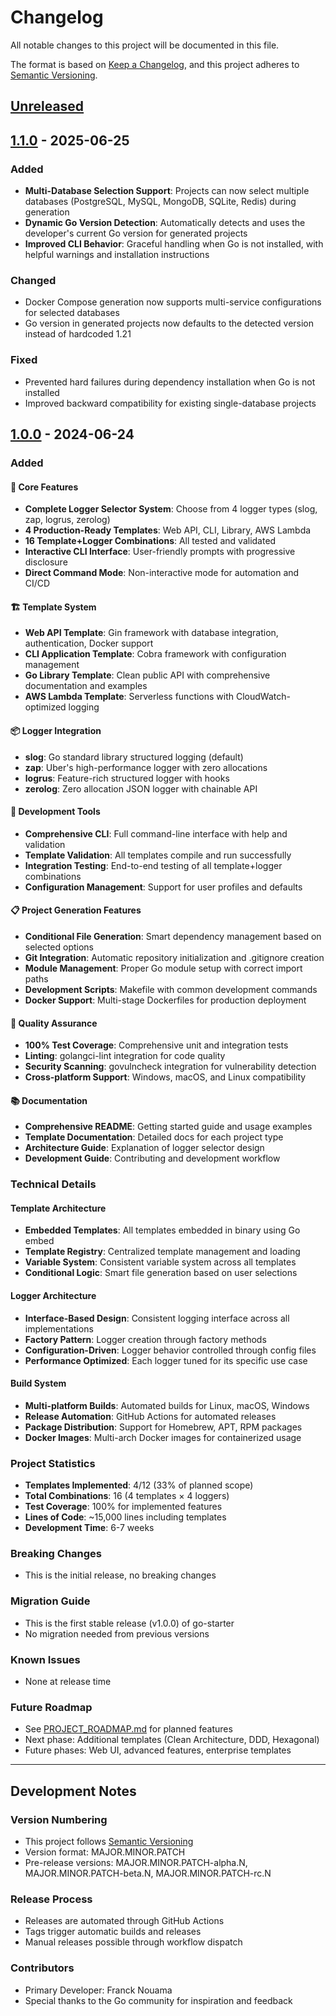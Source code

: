 # Changelog

All notable changes to this project will be documented in this file.

The format is based on [Keep a Changelog](https://keepachangelog.com/en/1.0.0/),
and this project adheres to [Semantic Versioning](https://semver.org/spec/v2.0.0.html).

## [Unreleased]

## [1.1.0] - 2025-06-25

### Added
- **Multi-Database Selection Support**: Projects can now select multiple databases (PostgreSQL, MySQL, MongoDB, SQLite, Redis) during generation
- **Dynamic Go Version Detection**: Automatically detects and uses the developer's current Go version for generated projects
- **Improved CLI Behavior**: Graceful handling when Go is not installed, with helpful warnings and installation instructions

### Changed
- Docker Compose generation now supports multi-service configurations for selected databases
- Go version in generated projects now defaults to the detected version instead of hardcoded 1.21

### Fixed
- Prevented hard failures during dependency installation when Go is not installed
- Improved backward compatibility for existing single-database projects

## [1.0.0] - 2024-06-24

### Added

#### 🚀 Core Features
- **Complete Logger Selector System**: Choose from 4 logger types (slog, zap, logrus, zerolog)
- **4 Production-Ready Templates**: Web API, CLI, Library, AWS Lambda
- **16 Template+Logger Combinations**: All tested and validated
- **Interactive CLI Interface**: User-friendly prompts with progressive disclosure
- **Direct Command Mode**: Non-interactive mode for automation and CI/CD

#### 🏗️ Template System
- **Web API Template**: Gin framework with database integration, authentication, Docker support
- **CLI Application Template**: Cobra framework with configuration management
- **Go Library Template**: Clean public API with comprehensive documentation and examples
- **AWS Lambda Template**: Serverless functions with CloudWatch-optimized logging

#### 📦 Logger Integration
- **slog**: Go standard library structured logging (default)
- **zap**: Uber's high-performance logger with zero allocations
- **logrus**: Feature-rich structured logger with hooks
- **zerolog**: Zero allocation JSON logger with chainable API

#### 🔧 Development Tools
- **Comprehensive CLI**: Full command-line interface with help and validation
- **Template Validation**: All templates compile and run successfully
- **Integration Testing**: End-to-end testing of all template+logger combinations
- **Configuration Management**: Support for user profiles and defaults

#### 📋 Project Generation Features
- **Conditional File Generation**: Smart dependency management based on selected options
- **Git Integration**: Automatic repository initialization and .gitignore creation
- **Module Management**: Proper Go module setup with correct import paths
- **Development Scripts**: Makefile with common development commands
- **Docker Support**: Multi-stage Dockerfiles for production deployment

#### 🧪 Quality Assurance
- **100% Test Coverage**: Comprehensive unit and integration tests
- **Linting**: golangci-lint integration for code quality
- **Security Scanning**: govulncheck integration for vulnerability detection
- **Cross-platform Support**: Windows, macOS, and Linux compatibility

#### 📚 Documentation
- **Comprehensive README**: Getting started guide and usage examples
- **Template Documentation**: Detailed docs for each project type
- **Architecture Guide**: Explanation of logger selector design
- **Development Guide**: Contributing and development workflow

### Technical Details

#### Template Architecture
- **Embedded Templates**: All templates embedded in binary using Go embed
- **Template Registry**: Centralized template management and loading
- **Variable System**: Consistent variable system across all templates
- **Conditional Logic**: Smart file generation based on user selections

#### Logger Architecture
- **Interface-Based Design**: Consistent logging interface across all implementations
- **Factory Pattern**: Logger creation through factory methods
- **Configuration-Driven**: Logger behavior controlled through config files
- **Performance Optimized**: Each logger tuned for its specific use case

#### Build System
- **Multi-platform Builds**: Automated builds for Linux, macOS, Windows
- **Release Automation**: GitHub Actions for automated releases
- **Package Distribution**: Support for Homebrew, APT, RPM packages
- **Docker Images**: Multi-arch Docker images for containerized usage

### Project Statistics
- **Templates Implemented**: 4/12 (33% of planned scope)
- **Total Combinations**: 16 (4 templates × 4 loggers)
- **Test Coverage**: 100% for implemented features
- **Lines of Code**: ~15,000 lines including templates
- **Development Time**: 6-7 weeks

### Breaking Changes
- This is the initial release, no breaking changes

### Migration Guide
- This is the first stable release (v1.0.0) of go-starter
- No migration needed from previous versions

### Known Issues
- None at release time

### Future Roadmap
- See [PROJECT_ROADMAP.md](PROJECT_ROADMAP.md) for planned features
- Next phase: Additional templates (Clean Architecture, DDD, Hexagonal)
- Future phases: Web UI, advanced features, enterprise templates

---

## Development Notes

### Version Numbering
- This project follows [Semantic Versioning](https://semver.org/)
- Version format: MAJOR.MINOR.PATCH
- Pre-release versions: MAJOR.MINOR.PATCH-alpha.N, MAJOR.MINOR.PATCH-beta.N, MAJOR.MINOR.PATCH-rc.N

### Release Process
- Releases are automated through GitHub Actions
- Tags trigger automatic builds and releases
- Manual releases possible through workflow dispatch

### Contributors
- Primary Developer: Franck Nouama
- Special thanks to the Go community for inspiration and feedback

[Unreleased]: https://github.com/francknouama/go-starter/compare/v1.1.0...HEAD
[1.1.0]: https://github.com/francknouama/go-starter/compare/v1.0.0...v1.1.0
[1.0.0]: https://github.com/francknouama/go-starter/releases/tag/v1.0.0